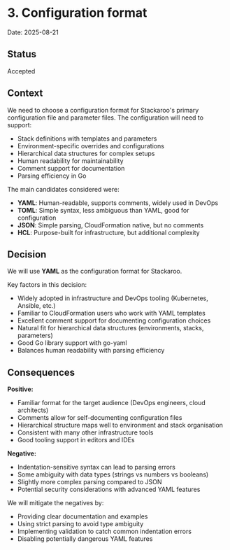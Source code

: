 # 3. Configuration format

Date: 2025-08-21

## Status

Accepted

## Context

We need to choose a configuration format for Stackaroo's primary configuration file and parameter files. The configuration will need to support:

- Stack definitions with templates and parameters
- Environment-specific overrides and configurations
- Hierarchical data structures for complex setups
- Human readability for maintainability
- Comment support for documentation
- Parsing efficiency in Go

The main candidates considered were:
- **YAML**: Human-readable, supports comments, widely used in DevOps
- **TOML**: Simple syntax, less ambiguous than YAML, good for configuration
- **JSON**: Simple parsing, CloudFormation native, but no comments
- **HCL**: Purpose-built for infrastructure, but additional complexity

## Decision

We will use **YAML** as the configuration format for Stackaroo.

Key factors in this decision:
- Widely adopted in infrastructure and DevOps tooling (Kubernetes, Ansible, etc.)
- Familiar to CloudFormation users who work with YAML templates
- Excellent comment support for documenting configuration choices
- Natural fit for hierarchical data structures (environments, stacks, parameters)
- Good Go library support with go-yaml
- Balances human readability with parsing efficiency

## Consequences

**Positive:**
- Familiar format for the target audience (DevOps engineers, cloud architects)
- Comments allow for self-documenting configuration files
- Hierarchical structure maps well to environment and stack organisation
- Consistent with many other infrastructure tools
- Good tooling support in editors and IDEs

**Negative:**
- Indentation-sensitive syntax can lead to parsing errors
- Some ambiguity with data types (strings vs numbers vs booleans)
- Slightly more complex parsing compared to JSON
- Potential security considerations with advanced YAML features

We will mitigate the negatives by:
- Providing clear documentation and examples
- Using strict parsing to avoid type ambiguity
- Implementing validation to catch common indentation errors
- Disabling potentially dangerous YAML features
